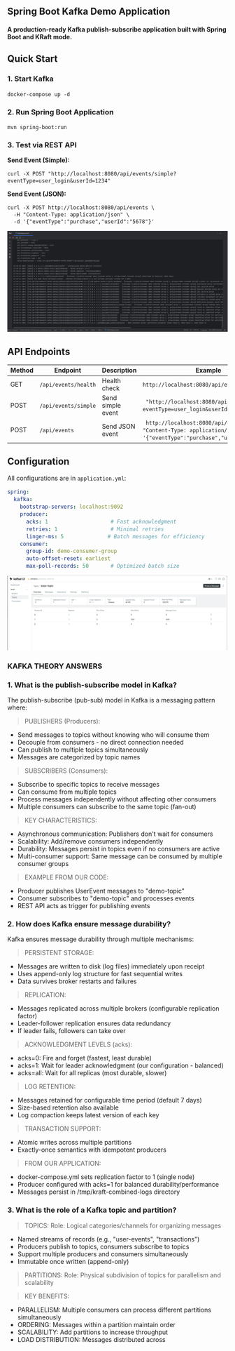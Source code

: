 ## Spring Boot Kafka Demo Application

#### A production-ready Kafka publish-subscribe application built with Spring Boot and KRaft mode.

## Quick Start

### 1. Start Kafka
```
docker-compose up -d
```

### 2. Run Spring Boot Application
```
mvn spring-boot:run
```

### 3. Test via REST API

**Send Event (Simple):**
```
curl -X POST "http://localhost:8080/api/events/simple?eventType=user_login&userId=1234"
```

**Send Event (JSON):**
```
curl -X POST http://localhost:8080/api/events \
  -H "Content-Type: application/json" \
  -d '{"eventType":"purchase","userId":"5678"}'
```

![screenshots/kafkaRunning.png.png](screenshots/kafkaRunning.png)

## API Endpoints

| Method | Endpoint | Description | Example                                                                                                                           |
|--------|----------|-------------|-----------------------------------------------------------------------------------------------------------------------------------|
| GET | `/api/events/health` | Health check | `http://localhost:8080/api/events/health`                                                                                         |
| POST | `/api/events/simple` | Send simple event | ` "http://localhost:8080/api/events/simple?eventType=user_login&userId=1234"`                                                     |
| POST | `/api/events` | Send JSON event | ` http://localhost:8080/api/events -H "Content-Type: application/json" -d '{"eventType":"purchase","userId":"5678"}'` |

## Configuration

All configurations are in `application.yml`:

```yaml
spring:
  kafka:
    bootstrap-servers: localhost:9092
    producer:
      acks: 1                    # Fast acknowledgment
      retries: 1                 # Minimal retries
      linger-ms: 5              # Batch messages for efficiency
    consumer:
      group-id: demo-consumer-group
      auto-offset-reset: earliest
      max-poll-records: 50       # Optimized batch size
```


![![kafkaUI.png](screenshots/kafkaUI.png)img_1.png](screenshots/kafkaUI.png)


### KAFKA THEORY ANSWERS

### 1. What is the publish-subscribe model in Kafka?

The publish-subscribe (pub-sub) model in Kafka is a messaging pattern where:

> PUBLISHERS (Producers):
- Send messages to topics without knowing who will consume them
- Decouple from consumers - no direct connection needed
- Can publish to multiple topics simultaneously
- Messages are categorized by topic names

> SUBSCRIBERS (Consumers):
- Subscribe to specific topics to receive messages
- Can consume from multiple topics
- Process messages independently without affecting other consumers
- Multiple consumers can subscribe to the same topic (fan-out)

> KEY CHARACTERISTICS:
- Asynchronous communication: Publishers don't wait for consumers
- Scalability: Add/remove consumers independently
- Durability: Messages persist in topics even if no consumers are active
- Multi-consumer support: Same message can be consumed by multiple consumer groups

> EXAMPLE FROM OUR CODE:
- Producer publishes UserEvent messages to "demo-topic"
- Consumer subscribes to "demo-topic" and processes events
- REST API acts as trigger for publishing events

### 2. How does Kafka ensure message durability?

Kafka ensures message durability through multiple mechanisms:

> PERSISTENT STORAGE:
- Messages are written to disk (log files) immediately upon receipt
- Uses append-only log structure for fast sequential writes
- Data survives broker restarts and failures

> REPLICATION:
- Messages replicated across multiple brokers (configurable replication factor)
- Leader-follower replication ensures data redundancy
- If leader fails, followers can take over

> ACKNOWLEDGMENT LEVELS (acks):
- acks=0: Fire and forget (fastest, least durable)
- acks=1: Wait for leader acknowledgment (our configuration - balanced)
- acks=all: Wait for all replicas (most durable, slower)

> LOG RETENTION:
- Messages retained for configurable time period (default 7 days)
- Size-based retention also available
- Log compaction keeps latest version of each key

> TRANSACTION SUPPORT:
- Atomic writes across multiple partitions
- Exactly-once semantics with idempotent producers

> FROM OUR APPLICATION:
- docker-compose.yml sets replication factor to 1 (single node)
- Producer configured with acks=1 for balanced durability/performance
- Messages persist in /tmp/kraft-combined-logs directory

### 3. What is the role of a Kafka topic and partition?

> TOPICS:
Role: Logical categories/channels for organizing messages
- Named streams of records (e.g., "user-events", "transactions")
- Producers publish to topics, consumers subscribe to topics
- Support multiple producers and consumers simultaneously
- Immutable once written (append-only)

> PARTITIONS:
Role: Physical subdivision of topics for parallelism and scalability

> KEY BENEFITS:
- PARALLELISM: Multiple consumers can process different partitions simultaneously
- ORDERING: Messages within a partition maintain order
- SCALABILITY: Add partitions to increase throughput
- LOAD DISTRIBUTION: Messages distributed across
